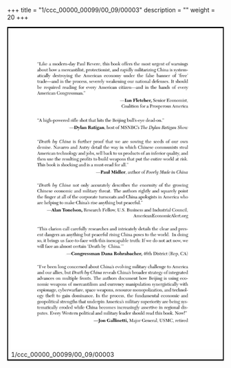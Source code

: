 +++
title = "1/ccc_00000_00099/00_09/00003"
description = ""
weight = 20
+++

<table style="border:2px solid black;max-width:800px;max-height:800px;" 
><tr><td>
<img class="center-fit-jpg"
src="/jpg_/out_jpg_dbc_003.jpg">
1/ccc_00000_00099/00_09/00003
</img></td></tr></table>
